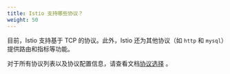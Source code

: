 ```yaml
---
title: Istio 支持哪些协议？
weight: 50
---
```


目前，Istio 支持基于 TCP 的协议。此外，Istio 还为其他协议（如 `http` 和 `mysql`）提供路由和指标等功能。

对于所有协议列表以及协议配置信息，请查看文档[协议选择](/zh/docs/ops/configuration/traffic-management/protocol-selection/) 。
